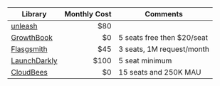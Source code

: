 | Library   |      Monthly Cost | Comments |
|----------|-------------------:|---------|
| [unleash](https://www.getunleash.io/plans) | $80 |
| [GrowthBook](https://www.growthbook.io/pricing) | $0 | 5 seats free then $20/seat |
| [Flasgsmith](https://flagsmith.com/pricing/) | $45 | 3 seats, 1M request/month |
| [LaunchDarkly](https://launchdarkly.com/pricing/) | $100 | 5 seat minimum |
| [CloudBees](https://www.cloudbees.com/products/feature-management/pricing) | $0 | 15 seats and 250K MAU
